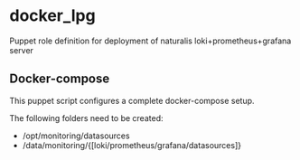 # docker_lpg
Puppet role definition for deployment of naturalis loki+prometheus+grafana server

Docker-compose
--------------

This puppet script configures a complete docker-compose setup.

The following folders need to be created:
- /opt/monitoring/datasources
- /data/monitoring/{[loki/prometheus/grafana/datasources]}
